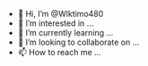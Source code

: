 - 👋 Hi, I’m @Wlktimo480
- 👀 I’m interested in ...
- 🌱 I’m currently learning ...
- 💞️ I’m looking to collaborate on ...
- 📫 How to reach me ...

<!---
Wlktimo480/Wlktimo480 is a ✨ special ✨ repository because its `README.md` (this file) appears on your GitHub profile.
You can click the Preview link to take a look at your changes.
---```html
<!DOCTYPE html>
<html>
<head>
  <title>Timo's World Entertainment</title>
  <style>
    body {
      font-family: Arial, sans-serif;
    }
    
    h1 {
      color: #333;
      text-align: center;
    }
    
    nav {
      background-color: #333;
      padding: 10px;
      text-align: center;
    }
    
    nav a {
      color: #fff;
      text-decoration: none;
      margin: 0 10px;
    }
    
    main {
      max-width: 800px;
      margin: 0 auto;
      padding: 20px;
    }
    
    footer {
      background-color: #333;
      padding: 10px;
      text-align: center;
      color: #fff;
    }
  </style>
</head>
<body>
  <nav>
    <a href="#">Home</a>
    <a href="#">About</a>
    <a href="#">Events</a>
    <a href="#">Gallery</a>
    <a href="#">Contact</a>
  </nav>
  
  <main>
    <h1>Welcome to Timo's World Entertainment!</h1>
    
    <p>Experience a world of entertainment like never before at Timo's World Entertainment. We offer a wide range of events, from concerts to movie screenings and more. Check out our upcoming events, browse through our gallery, and get in touch with us.</p>
    
    <h2>Upcoming Events</h2>
    
    <ul>
      <li>May 1: Concert by famous band XYZ</li>
      <li>May 15: Movie screening of blockbuster movie ABC</li>
      <li>May 30: Stand-up comedy night with renowned comedians</li>
    </ul>
  </main>
  
  <footer>
    &copy; 2022 Timo's World Entertainment. All rights reserved.
  </footer>
</body>
</html>
